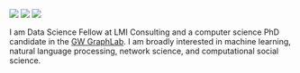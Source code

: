 [![](https://img.shields.io/badge/🌐website-gray?&style=for-the-badge)](https://lucasmccabe.github.io/)
[![](https://img.shields.io/badge/linkedin-%230077B5.svg?&style=for-the-badge&logo=linkedin&logoColor=white)](https://www.linkedin.com/in/lucashurleymccabe)
[![](https://img.shields.io/badge/googlescholar-%234285F4.svg?&style=for-the-badge&logo=google-scholar&logoColor=white)](https://scholar.google.com/citations?user=fXWneGkAAAAJ&hl=en)

I am Data Science Fellow at LMI Consulting and a computer science PhD candidate in the <a href="https://www2.seas.gwu.edu/~howie/">GW GraphLab</a>. I am broadly interested in machine learning, natural language processing, network science, and computational social science.
